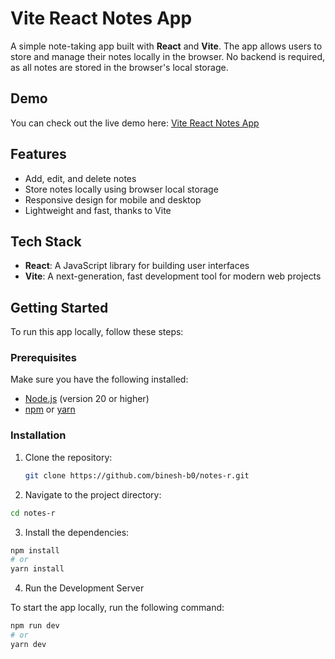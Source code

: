 # Vite React Notes App

A simple note-taking app built with **React** and **Vite**. The app allows users to store and manage their notes locally in the browser. No backend is required, as all notes are stored in the browser's local storage.

## Demo

You can check out the live demo here: [Vite React Notes App](https://notes-r.vercel.app/)

## Features

- Add, edit, and delete notes
- Store notes locally using browser local storage
- Responsive design for mobile and desktop
- Lightweight and fast, thanks to Vite

## Tech Stack

- **React**: A JavaScript library for building user interfaces
- **Vite**: A next-generation, fast development tool for modern web projects


## Getting Started

To run this app locally, follow these steps:

### Prerequisites

Make sure you have the following installed:

- [Node.js](https://nodejs.org/) (version 20 or higher)
- [npm](https://www.npmjs.com/) or [yarn](https://yarnpkg.com/)

### Installation

1. Clone the repository:
   ```bash
   git clone https://github.com/binesh-b0/notes-r.git
   ```
2. Navigate to the project directory:

  ```bash
  cd notes-r
  ```

3. Install the dependencies:
   
  ```bash
  npm install
  # or
  yarn install
  ```

4. Run the Development Server
   
  To start the app locally, run the following command:

  ```bash
  npm run dev
  # or
  yarn dev
  ``` 
